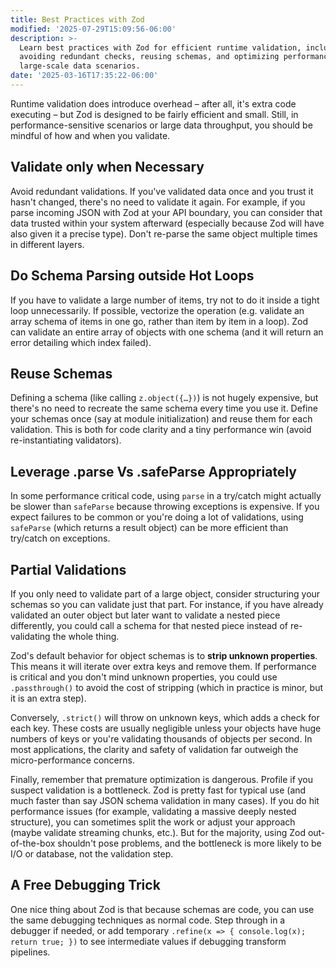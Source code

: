 ```yaml
---
title: Best Practices with Zod
modified: '2025-07-29T15:09:56-06:00'
description: >-
  Learn best practices with Zod for efficient runtime validation, including
  avoiding redundant checks, reusing schemas, and optimizing performance in
  large-scale data scenarios.
date: '2025-03-16T17:35:22-06:00'
---
```


Runtime validation does introduce overhead – after all, it's extra code executing – but Zod is designed to be fairly efficient and small. Still, in performance-sensitive scenarios or large data throughput, you should be mindful of how and when you validate.

## Validate only when Necessary

Avoid redundant validations. If you've validated data once and you trust it hasn't changed, there's no need to validate it again. For example, if you parse incoming JSON with Zod at your API boundary, you can consider that data trusted within your system afterward (especially because Zod will have also given it a precise type). Don't re-parse the same object multiple times in different layers.

## Do Schema Parsing outside Hot Loops

If you have to validate a large number of items, try not to do it inside a tight loop unnecessarily. If possible, vectorize the operation (e.g. validate an array schema of items in one go, rather than item by item in a loop). Zod can validate an entire array of objects with one schema (and it will return an error detailing which index failed).

## Reuse Schemas

Defining a schema (like calling `z.object({…})`) is not hugely expensive, but there's no need to recreate the same schema every time you use it. Define your schemas once (say at module initialization) and reuse them for each validation. This is both for code clarity and a tiny performance win (avoid re-instantiating validators).

## Leverage .parse Vs .safeParse Appropriately

In some performance critical code, using `parse` in a try/catch might actually be slower than `safeParse` because throwing exceptions is expensive. If you expect failures to be common or you're doing a lot of validations, using `safeParse` (which returns a result object) can be more efficient than try/catch on exceptions.

## Partial Validations

If you only need to validate part of a large object, consider structuring your schemas so you can validate just that part. For instance, if you have already validated an outer object but later want to validate a nested piece differently, you could call a schema for that nested piece instead of re-validating the whole thing.

Zod's default behavior for object schemas is to **strip unknown properties**. This means it will iterate over extra keys and remove them. If performance is critical and you don't mind unknown properties, you could use `.passthrough()` to avoid the cost of stripping (which in practice is minor, but it is an extra step).

Conversely, `.strict()` will throw on unknown keys, which adds a check for each key. These costs are usually negligible unless your objects have huge numbers of keys or you're validating thousands of objects per second. In most applications, the clarity and safety of validation far outweigh the micro-performance concerns.

Finally, remember that premature optimization is dangerous. Profile if you suspect validation is a bottleneck. Zod is pretty fast for typical use (and much faster than say JSON schema validation in many cases). If you do hit performance issues (for example, validating a massive deeply nested structure), you can sometimes split the work or adjust your approach (maybe validate streaming chunks, etc.). But for the majority, using Zod out-of-the-box shouldn't pose problems, and the bottleneck is more likely to be I/O or database, not the validation step.

## A Free Debugging Trick

One nice thing about Zod is that because schemas are code, you can use the same debugging techniques as normal code. Step through in a debugger if needed, or add temporary `.refine(x => { console.log(x); return true; })` to see intermediate values if debugging transform pipelines.
